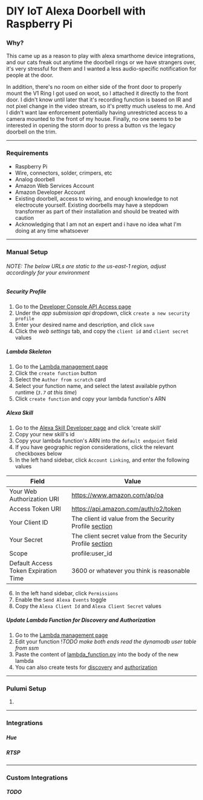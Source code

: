 # DIY IoT Alexa Doorbell with Raspberry Pi

### Why?
This came up as a reason to play with alexa smarthome device integrations, and our cats freak out anytime the doorbell rings or we have strangers over, it's very stressful for them and I wanted a less audio-specific notification for people at the door.

In addition, there's no room on either side of the front door to properly mount the V1 Ring I got used on woot, so I attached it directly to the front door.  I didn't know until later that it's recording function is based on IR and not pixel change in the video stream, so it's pretty much useless to me.  And I didn't want law enforcement potentially having unrestricted access to a camera mounted to the front of my house.  Finally, no one seems to be interested in opening the storm door to press a button vs the legacy doorbell on the trim.
***
### Requirements
* Raspberry Pi
* Wire, connectors, solder, crimpers, etc
* Analog doorbell
* Amazon Web Services Account
* Amazon Developer Account
* Existing doorbell, access to wiring, and enough knowledge to not electrocute yourself.  Existing doorbells may have a stepdown transformer as part of their installation and should be treated with caution
* Acknowledging that I am not an expert and i have no idea what I'm doing at any time whatsoever

***
### Manual Setup
###### *NOTE: The below URLs are static to the us-east-1 region, adjust accordingly for your environment*
##### Security Profile
1) Go to the [Developer Console API Access page](https://developer.amazon.com/apps-and-games/console/api-access/home.html) 
2) Under the *app submission api* dropdown, click `create a new security profile`
3) Enter your desired name and description, and click `save`
4) Click the *web settings* tab, and copy the `client id` and `client secret` values
##### Lambda Skeleton
1) Go to the [Lambda management page](https://console.aws.amazon.com/lambda/home?region=us-east-1#/functions)
2) Click the `create function` button
3) Select the `Author from scratch` card
4) Select your function name, and select the latest available python runtime (*`3.7` at this time*)
5) Click `create function` and copy your lambda function's ARN
##### Alexa Skill
1) Go to the [Alexa Skill Developer page](https://developer.amazon.com/alexa/console/ask) and click 'create skill'
2) Copy your new skill's id
3) Copy your lambda function's ARN into the `default endpoint` field
4) If you have geographic region considerations, click the relevant checkboxes below
5) In the left hand sidebar, click `Account Linking`, and enter the following values

| Field  | Value |
| -------| ----- |
| Your Web Authorization URI  | https://www.amazon.com/ap/oa  |
| Access Token URI  | https://api.amazon.com/auth/o2/token  |
| Your Client ID | The client id value from the Security Profile [section](#Security-Profile) |
| Your Secret | The client secret value from the Security Profile [section](#Security-Profile) |
| Scope | profile:user_id |
| Default Access Token Expiration Time | 3600 or whatever you think is reasonable |
6) In the left hand sidebar, click `Permissions`
7) Enable the `Send Alexa Events` toggle
8) Copy the `Alexa Client Id` and `Alexa Client Secret` values
##### Update Lambda Function for Discovery and Authorization
1) Go to the [Lambda management page](https://console.aws.amazon.com/lambda/home?region=us-east-1#/functions)
2) Edit your function !*TODO make both ends read the dynamodb user table from ssm*
3) Paste the content of [lambda_function.py](/lambda/lambda_function.py) into the body of the new lambda
4) You can also create tests for [discovery](/lambda/test/discovery.json) and [authorization](/lambda/test/authorization.json)

***
### Pulumi Setup
1)
***
### Integrations

##### Hue

##### RTSP
***
### Custom Integrations
##### TODO


